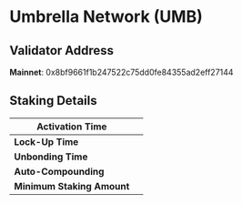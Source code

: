 # Umbrella Network (UMB)

## **Validator Address**

**Mainnet**: 0x8bf9661f1b247522c75dd0fe84355ad2eff27144

## Staking Details

| **Activation Time**        |   |
| -------------------------- | - |
| **Lock-Up Time**           |   |
| **Unbonding Time**         |   |
| **Auto-Compounding**       |   |
| **Minimum Staking Amount** |   |

